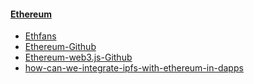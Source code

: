 #### [Ethereum](https://www.ethereum.org/)
  * [Ethfans](https://ethfans.org/)
  * [Ethereum-Github](https://github.com/ethereum)
  * [Ethereum-web3.js-Github](https://github.com/ethereum/web3.js)
  * [how-can-we-integrate-ipfs-with-ethereum-in-dapps](https://ethereum.stackexchange.com/questions/7664/how-can-we-integrate-ipfs-with-ethereum-in-dapps)
